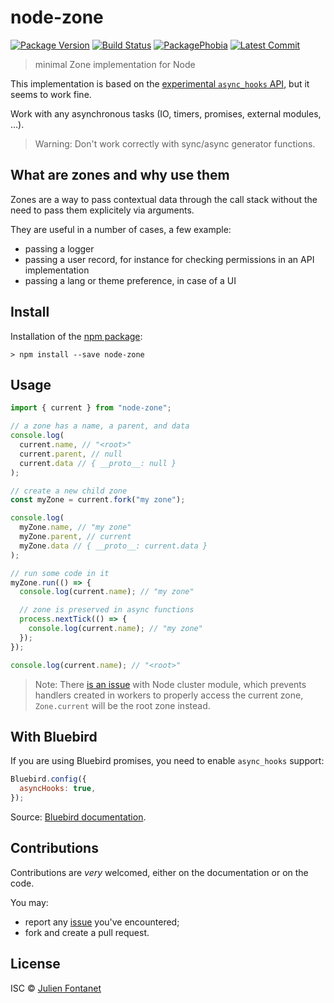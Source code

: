 # node-zone

[![Package Version](https://badgen.net/npm/v/node-zone)](https://npmjs.org/package/node-zone) [![Build Status](https://travis-ci.org/JsCommunity/node-zone.png?branch=master)](https://travis-ci.org/JsCommunity/node-zone) [![PackagePhobia](https://badgen.net/packagephobia/install/node-zone)](https://packagephobia.now.sh/result?p=node-zone) [![Latest Commit](https://badgen.net/github/last-commit/JsCommunity/node-zone)](https://github.com/JsCommunity/node-zone/commits/master)

> minimal Zone implementation for Node

This implementation is based on the [experimental `async_hooks` API](https://nodejs.org/docs/latest/api/async_hooks.html), but it seems to work fine.

Work with any asynchronous tasks (IO, timers, promises, external modules, …).

> Warning: Don't work correctly with sync/async generator functions.

## What are zones and why use them

Zones are a way to pass contextual data through the call stack without the need to pass them explicitely via arguments.

They are useful in a number of cases, a few example:

- passing a logger
- passing a user record, for instance for checking permissions in an API implementation
- passing a lang or theme preference, in case of a UI

## Install

Installation of the [npm package](https://npmjs.org/package/node-zone):

```
> npm install --save node-zone
```

## Usage

```js
import { current } from "node-zone";

// a zone has a name, a parent, and data
console.log(
  current.name, // "<root>"
  current.parent, // null
  current.data // { __proto__: null }
);

// create a new child zone
const myZone = current.fork("my zone");

console.log(
  myZone.name, // "my zone"
  myZone.parent, // current
  myZone.data // { __proto__: current.data }
);

// run some code in it
myZone.run(() => {
  console.log(current.name); // "my zone"

  // zone is preserved in async functions
  process.nextTick(() => {
    console.log(current.name); // "my zone"
  });
});

console.log(current.name); // "<root>"
```

> Note: There [is an issue](https://github.com/JsCommunity/node-zone/issues/3)
> with Node cluster module, which prevents handlers created in workers to
> properly access the current zone, `Zone.current` will be the root zone
> instead.

## With Bluebird

If you are using Bluebird promises, you need to enable `async_hooks` support:

```js
Bluebird.config({
  asyncHooks: true,
});
```

Source: [Bluebird documentation](http://bluebirdjs.com/docs/api/promise.config.html#async-hooks).

## Contributions

Contributions are _very_ welcomed, either on the documentation or on
the code.

You may:

- report any [issue](https://github.com/JsCommunity/node-zone)
  you've encountered;
- fork and create a pull request.

## License

ISC © [Julien Fontanet](https://github.com/julien-f)
